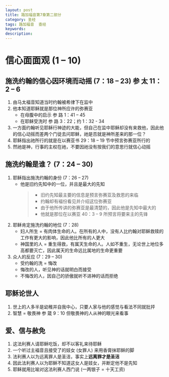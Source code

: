```yaml
---
layout: post
title: 路加福音第7章第二部分
category: 圣经
tags: 路加福音  查经
keywords: 
description: 
---
```

# 信心面面观 (1 – 10)
## 施洗约翰的信心因环境而动摇 (7：18 – 23) 参 太 11：2 – 6 
1. 由马太福音知道当时约翰被希律下在监中
2. 他本知道耶稣就是那位神所应许的弥赛亚     
    - 在母腹中的启示 参 路 1：41 – 45    
    - 在耶稣受洗时 参 路 3：22；约 1：32 - 34    
3. 一方面约翰听见耶稣行神迹的大能，但自己在监中耶稣却没有来救他，因此他的信心动摇而差两个门徒去问耶稣，祂是否就是神所差来的那一位？    
4. 耶稣指出祂所行的就是在以赛亚书 29：18 – 19 节中预言弥赛亚所行的    
5. 然祂是神，行事的主权在祂，不要因祂没有按我们的意思行就信心动摇       

## 施洗约翰是谁？ (7：24 – 30)     
1. 耶稣指出施洗约翰的身份 (7：26 – 27)      
    - 他是旧约先知中的一位，并且是最大的先知     
         >    * 旧约先知最主要的信息是预言弥赛亚及救恩的来临
         >    * 约翰却有褔份看见并介绍这位弥赛亚
         >    * 由于他所传讲的弥赛亚是最清楚的，因此他是先知中最大的
         >    * 他就是那位在以赛亚 40：3 – 9 所预言将要来主的先锋  
2. 耶稣肯定施洗约翰的地位 (7：28)     
    - 妇人所生 = 有肉体生命的人。在所有的人中，没有人比约翰对耶稣救赎的工作有更大的影响，因此他比所有的人更大 
    - 神国里的人 = 重生得救，有属天生命的人。人如不重生，无论世上地位多高都要灭亡，因此属天的生命远比属地的生命更重要     
3. 众人的反应 (7：29 – 30)
    - 受约翰的洗 = 悔改
    - 悔改的人，听见神的话就明白而接受
    - 不悔改的人，因自己的骄傲就听不进神的话而拒绝

## 耶稣论世人  
1. 世上的人多半是幼稚并自我中心，只要人家与他的感觉与看法不同就批抨    
2. 智慧 = 敬畏神 参 箴 9：10 但敬畏神的人从神的眼光来看事

## 爱、信与赦免     
1. 这法利赛人请耶稣吃饭，却不以客礼来待耶稣
2. 一个听过主褔音且接受了的妓女 (女罪人) 来用香膏抹耶稣的脚       
3. 法利赛人以为远离罪人是圣洁，事实上**远离罪才是圣洁**    
4. 因此法利赛人以为耶稣不知道这女人是妓女，并断定他不是先知     
5. 耶稣就用比喻对这法利赛人西门说 (一两银子 = 十天工资)





